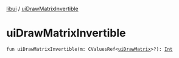 [libui](index.md) / [uiDrawMatrixInvertible](./ui-draw-matrix-invertible.md)

# uiDrawMatrixInvertible

`fun uiDrawMatrixInvertible(m: CValuesRef<`[`uiDrawMatrix`](ui-draw-matrix/index.md)`>?): `[`Int`](https://kotlinlang.org/api/latest/jvm/stdlib/kotlin/-int/index.html)